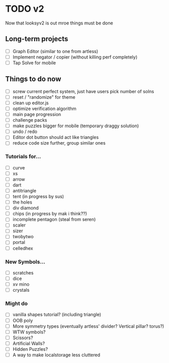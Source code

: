 # TODO v2
Now that looksyv2 is out mroe things must be done
## Long-term projects
- [ ] Graph Editor (similar to one from artless)
- [ ] Implement negator / copier (without killing perf completely)
- [ ] Tap Solve for mobile

## Things to do now
- [ ] screw current perfect system, just have users pick number of solns
- [ ] reset / "randomize" for theme
- [ ] clean up editor.js
- [ ] optimize verification algorithm
- [ ] main page progression
- [ ] challenge packs
- [ ] make puzzles bigger for mobile (temporary draggy solution)
- [ ] undo / redo
- [ ] Editor dot button should act like triangles
- [ ] reduce code size further, group similar ones
### Tutorials for...
- [ ] curve
- [ ] xs
- [ ] arrow
- [ ] dart
- [ ] antitriangle
- [ ] tent (in progress by sus)
- [ ] the holes
- [ ] div diamond
- [ ] chips (in progress by mak i think??)
- [ ] incomplete pentagon (steal from seren)
- [ ] scaler
- [ ] sizer
- [ ] twobytwo
- [ ] portal
- [ ] celledhex

### New Symbols...
- [ ] scratches
- [ ] dice
- [ ] xv mino
- [ ] crystals
### Might do
- [ ] vanilla shapes tutorial? (including triangle)
- [ ] OOB poly
- [ ] More symmetry types (eventually artless' divider? Vertical pillar? torus?)
- [ ] WTW symbols?
- [ ] Scissors?
- [ ] Artificial Walls?
- [ ] Hidden Puzzles?
- [ ] A way to make localstorage less cluttered